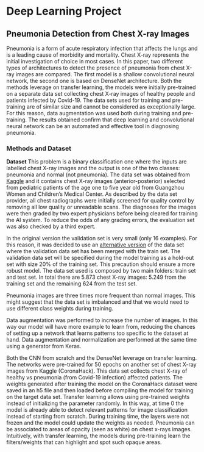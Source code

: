 # Deep Learning Project
## Pneumonia Detection from Chest X-ray Images

Pneumonia is a form of acute respiratory infection that affects the lungs and is a leading cause of morbidity and mortality. Chest X-ray represents the initial investigation of choice in most cases. In this paper, two different types of architectures to detect the presence of pneumonia from chest X-ray images are compared. The first model is a shallow convolutional neural network, the second one is based on DenseNet architecture. Both the methods leverage on transfer learning, the models were initially pre-trained on a separate data set collecting chest X-ray images of healthy people and patients infected by Covid-19. The data sets used for training and pre-training are of similar size and cannot be considered as exceptionally large. For this reason, data augmentation was used both during training and pre-training. The results obtained confirm that deep learning and convolutional neural network can be an automated and effective tool in diagnosing pneumonia.

### Methods and Dataset
**Dataset**
This problem is a binary classification one where the inputs are labelled chest X-ray images and the output is one of the two classes: pneumonia and normal (not pneumonia). 
The data set was obtained from [Kaggle](https://www.kaggle.com/paultimothymooney/chest-xray-pneumonia)
and it contains chest X-ray images (anterior-posterior) selected from pediatric patients of the age one to five year old from Guangzhou Women and Children’s Medical Center. As described by the data set provider, all chest radiographs were initially screened for quality control by removing all low quality or unreadable scans. The diagnoses for the images were then graded by two expert physicians before being cleared for training the AI system. To reduce the odds of any grading errors, the evaluation set was also checked by a third expert.

In the original version the validation set is very small (only 16 examples). For this reason, it was decided to use an [alternative version](https://www.kaggle.com/tolgadincer/labeled-chest-xray-images) of the data set where the validation data set has been merged with the train set. The validation data set will be specified during the model training as a hold-out set with size 20% of the training set. This precaution should ensure a more robust model.
The data set used is composed by two main folders: train set and test set. In total there are 5.873 chest X-ray images: 5.249 from the training set and the remaining 624 from the test set. 

Pneumonia images are three times more frequent than normal images. This might suggest that the data set is imbalanced and that we would need to use different class weights during training.

Data augmentation was performed to increase the number of images. In this way our model will have more example to learn from, reducing the chances of setting up a network that learns patterns too specific to the dataset at hand. Data augmentation and normalization are performed at the same time using a generator from Keras.

Both the CNN from scratch and the DenseNet leverage on transfer learning. The networks were pre-trained for 50 epochs on another set of chest X-ray images from Kaggle (CoronaHack). This data set collects chest X-ray of healthy vs pneumonia (from Covid-19 infection) affected patients. The weights generated after training the model on the CoronaHack dataset were saved in an h5 file and then loaded before compiling the model for training on the target data set. Transfer learning allows using pre-trained weights instead of initializing the parameter randomly. In this way, at time 0 the model is already able to detect relevant patterns for image classification instead of starting from scratch. During training time, the layers were not frozen and the model could update the weights as needed.
Pneumonia can be associated to areas of opacity (seen as white) on chest x-rays images. Intuitively, with transfer learning, the models during pre-training learn the filters/weights that can highlight and spot such opaque areas. 

